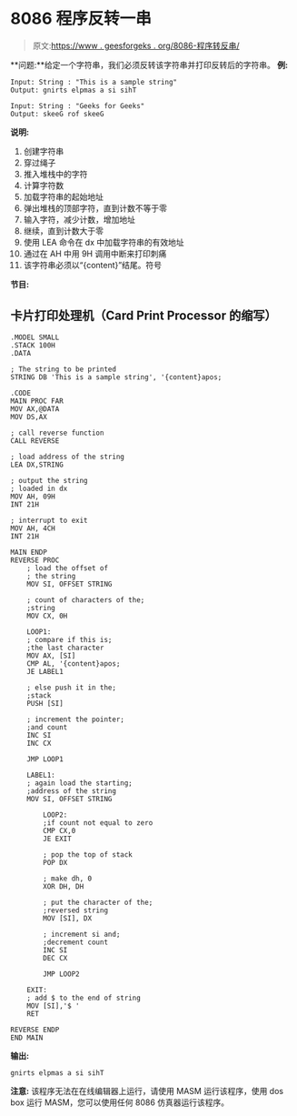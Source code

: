 # 8086 程序反转一串

> 原文:[https://www . geesforgeks . org/8086-程序转反串/](https://www.geeksforgeeks.org/8086-program-to-reverse-a-string/)

**问题:**给定一个字符串，我们必须反转该字符串并打印反转后的字符串。
**例:**

```
Input: String : "This is a sample string"
Output: gnirts elpmas a si sihT

Input: String : "Geeks for Geeks"
Output: skeeG rof skeeG 
```

**说明:**

1.  创建字符串
2.  穿过绳子
3.  推入堆栈中的字符
4.  计算字符数
5.  加载字符串的起始地址
6.  弹出堆栈的顶部字符，直到计数不等于零
7.  输入字符，减少计数，增加地址
8.  继续，直到计数大于零
9.  使用 LEA 命令在 dx 中加载字符串的有效地址
10.  通过在 AH 中用 9H 调用中断来打印刺痛
11.  该字符串必须以“{content}”结尾。符号

**节目:**

## 卡片打印处理机（Card Print Processor 的缩写）

```
.MODEL SMALL
.STACK 100H
.DATA

; The string to be printed
STRING DB 'This is a sample string', '{content}apos;

.CODE
MAIN PROC FAR
MOV AX,@DATA
MOV DS,AX

; call reverse function
CALL REVERSE

; load address of the string
LEA DX,STRING

; output the string
; loaded in dx
MOV AH, 09H
INT 21H

; interrupt to exit
MOV AH, 4CH
INT 21H

MAIN ENDP
REVERSE PROC
    ; load the offset of
    ; the string
    MOV SI, OFFSET STRING

    ; count of characters of the;
    ;string
    MOV CX, 0H

    LOOP1:
    ; compare if this is;
    ;the last character
    MOV AX, [SI]
    CMP AL, '{content}apos;
    JE LABEL1

    ; else push it in the;
    ;stack
    PUSH [SI]

    ; increment the pointer;
    ;and count
    INC SI
    INC CX

    JMP LOOP1

    LABEL1:
    ; again load the starting;
    ;address of the string
    MOV SI, OFFSET STRING

        LOOP2:
        ;if count not equal to zero
        CMP CX,0
        JE EXIT

        ; pop the top of stack
        POP DX

        ; make dh, 0
        XOR DH, DH

        ; put the character of the;
        ;reversed string
        MOV [SI], DX

        ; increment si and;
        ;decrement count
        INC SI
        DEC CX

        JMP LOOP2

    EXIT:
    ; add $ to the end of string
    MOV [SI],'$ '
    RET

REVERSE ENDP
END MAIN
```

**输出:**

```
gnirts elpmas a si sihT
```

**注意:**
该程序无法在在线编辑器上运行，请使用 MASM 运行该程序，使用 dos box 运行 MASM，您可以使用任何 8086 仿真器运行该程序。